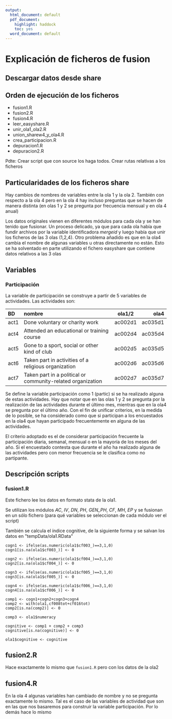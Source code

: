 ```yaml
---
output:
  html_document: default
  pdf_document:
    highlight: haddock
    toc: yes
  word_document: default
---
```

# Explicación de ficheros de fusion

## Descargar datos desde share


## Orden de ejecución de los ficheros

* fusion1.R
* fusion2.R
* fusion4.R
* leer_easyshare.R
* unir_ola1_ola2.R
* union_sharew4_y_ola4.R
* crea_participacion.R
* depuracion1.R
* depuracion2.R

Pdte: Crear script que con source los haga todos. Crear rutas relativas a los ficheros

## Particularidades de los ficheros share

Hay cambios de nombres de variables entre la ola 1 y la ola 2. También con respecto a la ola 4 pero en la ola 4 hay incluso preguntas que se hacen de manera distinta (en olas 1 y 2 se pregunta por frecuencia mensual y en ola 4 anual)


Los datos originales vienen en diferentes módulos para cada ola y se han tenido que fusionar.
Un proceso delicado, ya que para cada ola había que fundir archivos por la variable
identificadora *mergeid* y luego había que unir los ficheros de las 3 olas (1,2,4). 
Otro problema añadido es que en la ola4 cambia el nombre de algunas variables u otras directamente
no están. Esto se ha solventado en parte utilizando el fichero easyshare que contiene datos relativos 
a las 3 olas

## Variables

### Participación

La variable de participación se construye a partir de 5 variables de actividades.
Las actividades son:


BD   | nombre                                                      | ola1/2  |  ola4 
:--- | :---------------------------------------------------------- | :---------------: | ------------:
act1 | Done voluntary or charity work                              | ac002d1           | ac035d1
act4 | Attended an educational or training course                  | ac002d4           | ac035d4
act5 | Gone to a sport, social or other kind of club               | ac002d5           | ac035d5
act6 | Taken part in activities of a religious organization        | ac002d6           | ac035d6
act7 | Taken part in a political or community-related organization | ac002d7           | ac035d7

Se define la variable participación como 1 (partic) si se ha realizado alguna de estas actividades. Hay que notar que en las olas 1 y 2 se pregunta por la realización de las actividades durante el último mes, mientras que en la ola4 se pregunta por el último año. Con el fin de unificar criterios, en la medida de lo posible, se ha considerado como que si participan a los encuestados en la ola4 que hayan participado frecuentemente en alguna de las actividades.

El criterio adoptado es el de considerar participación frecuente la participación diaria, semanal, mensual o en la mayoría de los meses del año. Si el encuestado contesta que durante el año ha realizado alguna de las actividades pero con menor frecuencia se le clasifica como no partipante.

## Descripción scripts

### fusion1.R

Este fichero lee los datos en formato stata de la ola1. 

Se utilizan los módulos *AC*, *IV*, *DN*, *PH*, *GEN_PH*, *CF*, *MH*, *EP* y se fusionan en un sólo fichero (para qué variables se seleccionan de cada módulo ver el script)

También se calcula el índice cognitive, de la siguiente forma y se salvan los datos en "tempData/ola1.RData"

```
cogn1 <- ifelse(as.numeric(ola1$cf003_)==3,1,0)
cogn1[is.na(ola1$cf003_)] <- 0

cogn2 <- ifelse(as.numeric(ola1$cf004_)==3,1,0)
cogn2[is.na(ola1$cf004_)] <- 0

cogn3 <- ifelse(as.numeric(ola1$cf005_)==3,1,0)
cogn3[is.na(ola1$cf005_)] <- 0

cogn4 <- ifelse(as.numeric(ola1$cf006_)==3,1,0)
cogn4[is.na(ola1$cf006_)] <- 0

comp1 <- cogn1+cogn2+cogn3+cogn4
comp2 <- with(ola1,cf008tot+cf016tot)
comp2[is.na(comp2)] <- 0

comp3 <- ola1$numeracy

cognitive <- comp1 + comp2 + comp3
cognitive[is.na(cognitive)] <- 0

ola1$cognitive <- cognitive
```

## fusion2.R
Hace exactamente lo mismo que `fusion1.R` pero con los datos de la ola2


## fusion4.R

En la ola 4 algunas variables han cambiado de nombre y no se pregunta exactamente lo mismo. Tal es el caso de las variables de actividad que son en las que nos basaremos para construir la variable participación. Por lo demás hace lo mismo 
